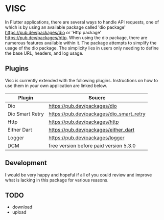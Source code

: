 # VISC

In Flutter applications, there are several ways to handle API requests, one of which is by using an available package called 'dio package' https://pub.dev/packages/dio or 'Http package' https://pub.dev/packages/http. When using the dio package, there are numerous features available within it.
The package attempts to simplify the usage of the dio package. The simplicity lies in users only needing to define the base URL, headers, and log usage.

## Plugins

Visc is currently extended with the following plugins.
Instructions on how to use them in your own application are linked below.

| Plugin          | Soucre                                   |
| --------------- | ---------------------------------------- |
| Dio             | https://pub.dev/packages/dio             |
| Dio Smart Retry | https://pub.dev/packages/dio_smart_retry |
| Http            | https://pub.dev/packages/http            |
| Either Dart     | https://pub.dev/packages/either_dart     |
| Logger          | https://pub.dev/packages/logger          |
| DCM             | free version before paid version 5.3.0   |

## Development

I would be very happy and hopeful if all of you could review and improve what is lacking in this package for various reasons.

## TODO

- download
- upload
